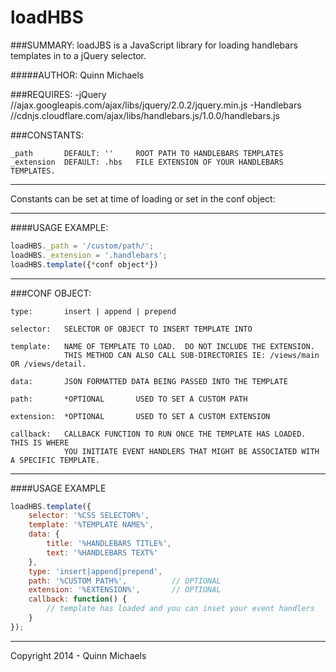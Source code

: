 loadHBS
=======

###SUMMARY:
loadJBS is a JavaScript library for loading handlebars templates in to a jQuery selector.


#####AUTHOR:
Quinn Michaels


###REQUIRES:
	-jQuery				//ajax.googleapis.com/ajax/libs/jquery/2.0.2/jquery.min.js
	-Handlebars			//cdnjs.cloudflare.com/ajax/libs/handlebars.js/1.0.0/handlebars.js


###CONSTANTS:

	_path		DEFAULT: ''		ROOT PATH TO HANDLEBARS TEMPLATES
	_extension	DEFAULT: .hbs	FILE EXTENSION OF YOUR HANDLEBARS TEMPLATES.

***********************************************************************
Constants can be set at time of loading or set in the conf object:
***********************************************************************
####USAGE EXAMPLE:
```javascript
loadHBS._path = '/custom/path/';
loadHBS._extension = '.handlebars';
loadHBS.template({*conf object*})
```
***********************************************************************

###CONF OBJECT:

	type:		insert | append | prepend

	selector: 	SELECTOR OF OBJECT TO INSERT TEMPLATE INTO

	template: 	NAME OF TEMPLATE TO LOAD.  DO NOT INCLUDE THE EXTENSION.
				THIS METHOD CAN ALSO CALL SUB-DIRECTORIES IE: /views/main OR /views/detail.

	data:		JSON FORMATTED DATA BEING PASSED INTO THE TEMPLATE

	path:		*OPTIONAL		USED TO SET A CUSTOM PATH

	extension:	*OPTIONAL		USED TO SET A CUSTOM EXTENSION

	callback:	CALLBACK FUNCTION TO RUN ONCE THE TEMPLATE HAS LOADED.  THIS IS WHERE
				YOU INITIATE EVENT HANDLERS THAT MIGHT BE ASSOCIATED WITH A SPECIFIC TEMPLATE.

***********************************************************************
####USAGE EXAMPLE
```javascript
loadHBS.template({
 	selector: '%CSS SELECTOR%',
 	template: '%TEMPLATE NAME%',
 	data: {
	 	title: '%HANDLEBARS TITLE%',
	 	text: '%HANDLEBARS TEXT%'
 	},
 	type: 'insert|append|prepend',
 	path: '%CUSTOM PATH%',			// OPTIONAL
 	extension: '%EXTENSION%',		// OPTIONAL
 	callback: function() {
     	// template has loaded and you can inset your event handlers
 	}
});
```
***********************************************************************

Copyright 2014 - Quinn Michaels